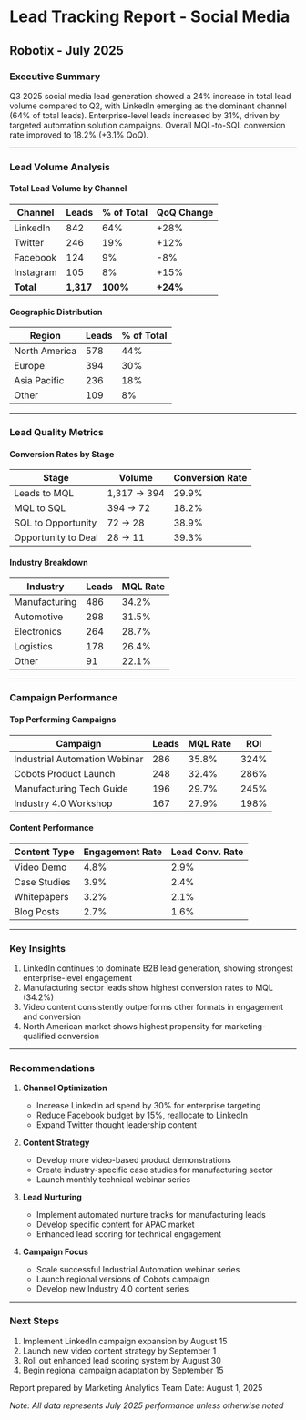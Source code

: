 # Lead Tracking Report - Social Media
## Robotix - July 2025

### Executive Summary
Q3 2025 social media lead generation showed a 24% increase in total lead volume compared to Q2, with LinkedIn emerging as the dominant channel (64% of total leads). Enterprise-level leads increased by 31%, driven by targeted automation solution campaigns. Overall MQL-to-SQL conversion rate improved to 18.2% (+3.1% QoQ).

---

### Lead Volume Analysis

#### Total Lead Volume by Channel

| Channel | Leads | % of Total | QoQ Change |
|---------|--------|------------|------------|
| LinkedIn | 842 | 64% | +28% |
| Twitter | 246 | 19% | +12% |
| Facebook | 124 | 9% | -8% |
| Instagram | 105 | 8% | +15% |
| **Total** | **1,317** | **100%** | **+24%** |

#### Geographic Distribution

| Region | Leads | % of Total |
|--------|--------|------------|
| North America | 578 | 44% |
| Europe | 394 | 30% |
| Asia Pacific | 236 | 18% |
| Other | 109 | 8% |

---

### Lead Quality Metrics

#### Conversion Rates by Stage

| Stage | Volume | Conversion Rate |
|-------|---------|----------------|
| Leads to MQL | 1,317 → 394 | 29.9% |
| MQL to SQL | 394 → 72 | 18.2% |
| SQL to Opportunity | 72 → 28 | 38.9% |
| Opportunity to Deal | 28 → 11 | 39.3% |

#### Industry Breakdown

| Industry | Leads | MQL Rate |
|----------|--------|-----------|
| Manufacturing | 486 | 34.2% |
| Automotive | 298 | 31.5% |
| Electronics | 264 | 28.7% |
| Logistics | 178 | 26.4% |
| Other | 91 | 22.1% |

---

### Campaign Performance

#### Top Performing Campaigns

| Campaign | Leads | MQL Rate | ROI |
|----------|--------|-----------|-----|
| Industrial Automation Webinar | 286 | 35.8% | 324% |
| Cobots Product Launch | 248 | 32.4% | 286% |
| Manufacturing Tech Guide | 196 | 29.7% | 245% |
| Industry 4.0 Workshop | 167 | 27.9% | 198% |

#### Content Performance

| Content Type | Engagement Rate | Lead Conv. Rate |
|--------------|-----------------|------------------|
| Video Demo | 4.8% | 2.9% |
| Case Studies | 3.9% | 2.4% |
| Whitepapers | 3.2% | 2.1% |
| Blog Posts | 2.7% | 1.6% |

---

### Key Insights
1. LinkedIn continues to dominate B2B lead generation, showing strongest enterprise-level engagement
2. Manufacturing sector leads show highest conversion rates to MQL (34.2%)
3. Video content consistently outperforms other formats in engagement and conversion
4. North American market shows highest propensity for marketing-qualified conversion

---

### Recommendations

1. **Channel Optimization**
   - Increase LinkedIn ad spend by 30% for enterprise targeting
   - Reduce Facebook budget by 15%, reallocate to LinkedIn
   - Expand Twitter thought leadership content

2. **Content Strategy**
   - Develop more video-based product demonstrations
   - Create industry-specific case studies for manufacturing sector
   - Launch monthly technical webinar series

3. **Lead Nurturing**
   - Implement automated nurture tracks for manufacturing leads
   - Develop specific content for APAC market
   - Enhanced lead scoring for technical engagement

4. **Campaign Focus**
   - Scale successful Industrial Automation webinar series
   - Launch regional versions of Cobots campaign
   - Develop new Industry 4.0 content series

---

### Next Steps
1. Implement LinkedIn campaign expansion by August 15
2. Launch new video content strategy by September 1
3. Roll out enhanced lead scoring system by August 30
4. Begin regional campaign adaptation by September 15

Report prepared by Marketing Analytics Team
Date: August 1, 2025

*Note: All data represents July 2025 performance unless otherwise noted*